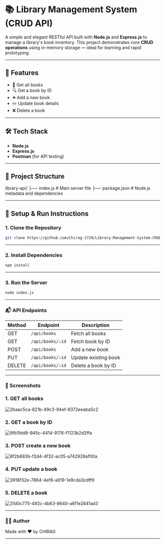 # 📚 Library Management System (CRUD API)

A simple and elegant RESTful API built with **Node.js** and **Express.js** to manage a library's book inventory. This project demonstrates core **CRUD operations** using in-memory storage — ideal for learning and rapid prototyping.

---

## 🚀 Features

- 📖 Get all books
- 🔍 Get a book by ID
- ➕ Add a new book
- ✏️ Update book details
- ❌ Delete a book

---

## 🛠️ Tech Stack

- **Node.js**
- **Express.js**
- **Postman** (for API testing)

---

## 📂 Project Structure

library-api/
├── index.js # Main server file
├── package.json # Node.js metadata and dependencies


---

## 🔧 Setup & Run Instructions

### 1. Clone the Repository
```bash
git clone https://github.com/Chirag-1729/Library-Management-System-CRUD-API-.git
```
---
### 2. Install Dependencies
```bash
npm install
```
---
### 3. Run the Server
```bash
node index.js
```
---

### 📬 API Endpoints

| Method | Endpoint         | Description          |
| ------ | ---------------- | -------------------- |
| GET    | `/api/books`     | Fetch all books      |
| GET    | `/api/books/:id` | Fetch book by ID     |
| POST   | `/api/books`     | Add a new book       |
| PUT    | `/api/books/:id` | Update existing book |
| DELETE | `/api/books/:id` | Delete a book by ID  |

---

### 📸 Screenshots

### 1. GET all books

![2baac5ca-821b-49c3-94ef-8372eeaba5c2](https://github.com/user-attachments/assets/e39c7dec-61d8-4261-93a0-61db69fc8e56)


### 2. GET a book by ID

![8fb1fdd8-945c-4414-9176-f1123b2d2ffa](https://github.com/user-attachments/assets/8ee9e7a4-4ffa-471c-843a-ffcda650c894)


### 3. POST create a new book

![8f2b683b-f2d4-4f32-ac05-a742928af00a](https://github.com/user-attachments/assets/70c41ea2-223b-4cea-960f-32aed4685488)


### 4. PUT update a book

![3918f32e-7864-4ef8-a919-1e9cda3cdff9](https://github.com/user-attachments/assets/9fc77291-71fe-43d6-83c7-a331ae72bc3b)


### 5. DELETE a book

![31d0c775-492c-4b63-8640-a6f1e2841ad3](https://github.com/user-attachments/assets/d341a7c6-4543-4047-9710-429443c948a6)


---

### 👨‍💻 Author

Made with ❤️ by CHIRAG

---
